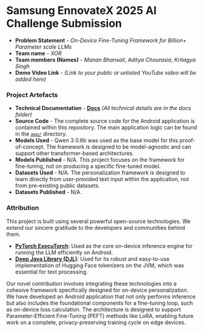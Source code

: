 # Samsung EnnovateX 2025 AI Challenge Submission

- **Problem Statement** - *On-Device Fine-Tuning Framework for Billion+ Parameter scale LLMs*
- **Team name** - *XOR*
- **Team members (Names)** - *Manan Bhansali*, *Aditya Chourasia*, *Kritagya Singh*
- **Demo Video Link** - *(Link to your public or unlisted YouTube video will be added here)*


### Project Artefacts

- **Technical Documentation** - [**Docs**](docs/README.md) *(All technical details are in the docs folder)*
- **Source Code** - The complete source code for the Android application is contained within this repository. The main application logic can be found in the [`app/`](./app) directory.
- **Models Used** - Qwen 3 0.6b was used as the base model for this proof-of-concept. The framework is designed to be model-agnostic and can support other transformer-based architectures.
- **Models Published** - N/A. This project focuses on the framework for fine-tuning, not on producing a specific fine-tuned model.
- **Datasets Used** - N/A. The personalization framework is designed to learn directly from user-provided text input within the application, not from pre-existing public datasets.
- **Datasets Published** - N/A.

### Attribution

This project is built using several powerful open-source technologies. We extend our sincere gratitude to the developers and communities behind them.

- **[PyTorch ExecuTorch](https://pytorch.org/executorch/)**: Used as the core on-device inference engine for running the LLM efficiently on Android.
- **[Deep Java Library (DJL)](https://djl.ai/)**: Used for its robust and easy-to-use implementation of Hugging Face tokenizers on the JVM, which was essential for text processing.

Our novel contribution involves integrating these technologies into a cohesive framework specifically designed for on-device personalization. We have developed an Android application that not only performs inference but also includes the foundational components for a fine-tuning loop, such as on-device loss calculation. The architecture is designed to support Parameter-Efficient Fine-Tuning (PEFT) methods like LoRA, enabling future work on a complete, privacy-preserving training cycle on edge devices.
